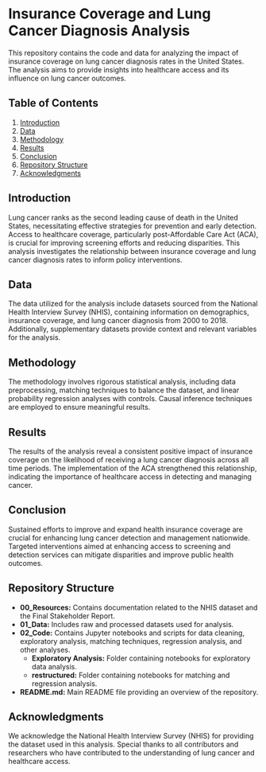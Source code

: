 # Insurance Coverage and Lung Cancer Diagnosis Analysis

This repository contains the code and data for analyzing the impact of insurance coverage on lung cancer diagnosis rates in the United States. The analysis aims to provide insights into healthcare access and its influence on lung cancer outcomes.

## Table of Contents

1. [Introduction](#introduction)
2. [Data](#data)
3. [Methodology](#methodology)
4. [Results](#results)
5. [Conclusion](#conclusion)
6. [Repository Structure](#repository-structure)
7. [Acknowledgments](#acknowledgments)

## Introduction

Lung cancer ranks as the second leading cause of death in the United States, necessitating effective strategies for prevention and early detection. Access to healthcare coverage, particularly post-Affordable Care Act (ACA), is crucial for improving screening efforts and reducing disparities. This analysis investigates the relationship between insurance coverage and lung cancer diagnosis rates to inform policy interventions.

## Data

The data utilized for the analysis include datasets sourced from the National Health Interview Survey (NHIS), containing information on demographics, insurance coverage, and lung cancer diagnosis from 2000 to 2018. Additionally, supplementary datasets provide context and relevant variables for the analysis.

## Methodology

The methodology involves rigorous statistical analysis, including data preprocessing, matching techniques to balance the dataset, and linear probability regression analyses with controls. Causal inference techniques are employed to ensure meaningful results.

## Results

The results of the analysis reveal a consistent positive impact of insurance coverage on the likelihood of receiving a lung cancer diagnosis across all time periods. The implementation of the ACA strengthened this relationship, indicating the importance of healthcare access in detecting and managing cancer.

## Conclusion

Sustained efforts to improve and expand health insurance coverage are crucial for enhancing lung cancer detection and management nationwide. Targeted interventions aimed at enhancing access to screening and detection services can mitigate disparities and improve public health outcomes.

## Repository Structure

- **00_Resources:** Contains documentation related to the NHIS dataset and the Final Stakeholder Report.
- **01_Data:** Includes raw and processed datasets used for analysis.
- **02_Code:** Contains Jupyter notebooks and scripts for data cleaning, exploratory analysis, matching techniques, regression analysis, and other analyses.
  - **Exploratory Analysis:** Folder containing notebooks for exploratory data analysis.
  - **restructured:** Folder containing notebooks for matching and regression analysis.
- **README.md:** Main README file providing an overview of the repository.

## Acknowledgments

We acknowledge the National Health Interview Survey (NHIS) for providing the dataset used in this analysis. Special thanks to all contributors and researchers who have contributed to the understanding of lung cancer and healthcare access.
